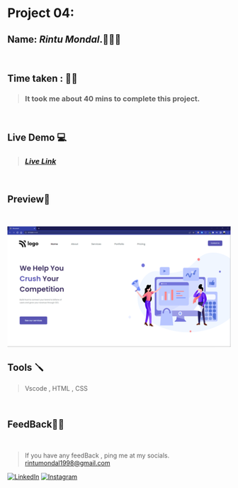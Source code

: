 # **Project 04:**

## **Name:**  _Rintu Mondal_.🧑🏽‍💻
<br>

## **Time taken :** ✍🏼

>### It took me about 40 mins to complete this project.
<br>

## **Live Demo**  💻 

>### _[**Live Link**](https://heyrintu-project4.netlify.app/)_
<br>

## **Preview**🔎
<br>

![screenshot](./Screenshot.png)
<br>


## **Tools** 🪛
>Vscode , HTML , CSS
<br>

## **FeedBack**🥷🏼

<br>

> If you have any feedBack , ping me at my socials. rintumondal1998@gmail.com

[![LinkedIn][linkedin-shield]][linkedin-url]
[![Instagram][instagram-shield]][instagram-url]


[instagram-shield]: https://img.shields.io/badge/Instagram-%23E4405F.svg?style=for-the-badge&logo=Instagram&logoColor=white
[instagram-url]: https://www.instagram.com/fairyhunter.gg/

[linkedin-shield]: https://img.shields.io/badge/-LinkedIn-black.svg?style=for-the-badge&logo=linkedin&colorB=0B5FBB
[linkedin-url]: https://www.linkedin.com/in/heyrintu/


